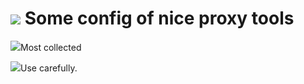 # ![](htp://img.lanrentuku.com/img/allimg/1212/5-121204193R5-50.gif) Some config of nice proxy tools

![](http://img.lanrentuku.com/img/allimg/1506/5-15062FZ938-52.gif)Most collected


![](http://img.lanrentuku.com/img/allimg/1407/5-140FG92020.gif)Use carefully.
